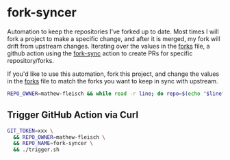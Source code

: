 # fork-syncer
Automation to keep the repositories I've forked up to date. Most times I will fork a project to make a specific change, and after it is merged, my fork will drift from upstream changes. Iterating over the values in the [forks](forks) file, a github action using the [fork-sync](https://github.com/marketplace/actions/fork-sync) action to create PRs for specific repository/forks.

If you'd like to use this automation, fork this project, and change the values in the [forks](forks) file to match the forks you want to keep in sync with upstream.

```bash
REPO_OWNER=mathew-fleisch && while read -r line; do repo=$(echo "$line" | awk '{print $1}' | cut -d '/' -f 2); echo "https://github.com/$REPO_OWNER/$repo"; done < forks
```

## Trigger GitHub Action via Curl

```bash
GIT_TOKEN=xxx \
  && REPO_OWNER=mathew-fleisch \
  && REPO_NAME=fork-syncer \
  && ./trigger.sh
```
